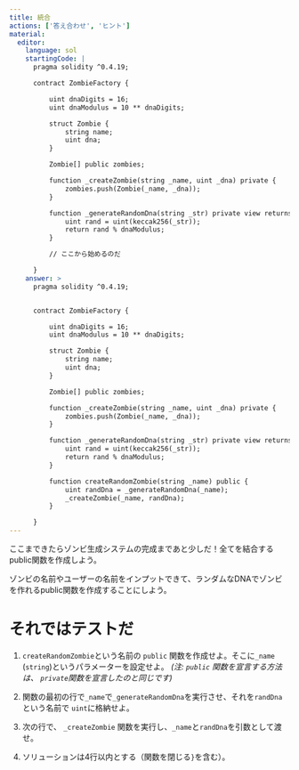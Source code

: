 ```yaml
---
title: 統合
actions: ['答え合わせ', 'ヒント']
material:
  editor:
    language: sol
    startingCode: |
      pragma solidity ^0.4.19;

      contract ZombieFactory {

          uint dnaDigits = 16;
          uint dnaModulus = 10 ** dnaDigits;

          struct Zombie {
              string name;
              uint dna;
          }

          Zombie[] public zombies;

          function _createZombie(string _name, uint _dna) private {
              zombies.push(Zombie(_name, _dna));
          } 

          function _generateRandomDna(string _str) private view returns (uint) {
              uint rand = uint(keccak256(_str));
              return rand % dnaModulus;
          }

          // ここから始めるのだ

      }
    answer: >
      pragma solidity ^0.4.19;


      contract ZombieFactory {

          uint dnaDigits = 16;
          uint dnaModulus = 10 ** dnaDigits;

          struct Zombie {
              string name;
              uint dna;
          }

          Zombie[] public zombies;

          function _createZombie(string _name, uint _dna) private {
              zombies.push(Zombie(_name, _dna));
          } 

          function _generateRandomDna(string _str) private view returns (uint) {
              uint rand = uint(keccak256(_str));
              return rand % dnaModulus;
          }

          function createRandomZombie(string _name) public {
              uint randDna = _generateRandomDna(_name);
              _createZombie(_name, randDna);
          }

      }
---
```


ここまできたらゾンビ生成システムの完成まであと少しだ！全てを結合するpublic関数を作成しよう。

ゾンビの名前やユーザーの名前をインプットできて、ランダムなDNAでゾンビを作れるpublic関数を作成することにしよう。


# それではテストだ

1. `createRandomZombie`という名前の `public` 関数を作成せよ。そこに`_name` (`string`)というパラメーターを設定せよ。 _(注: `public` 関数を宣言する方法は、 `private`関数を宣言したのと同じです)_

2. 関数の最初の行で`_name`で`_generateRandomDna`を実行させ、それを`randDna`という名前で `uint`に格納せよ。

3. 次の行で、 `_createZombie` 関数を実行し、`_name`と`randDna`を引数として渡せ。

4. ソリューションは4行以内とする（関数を閉じる`}`を含む）。
